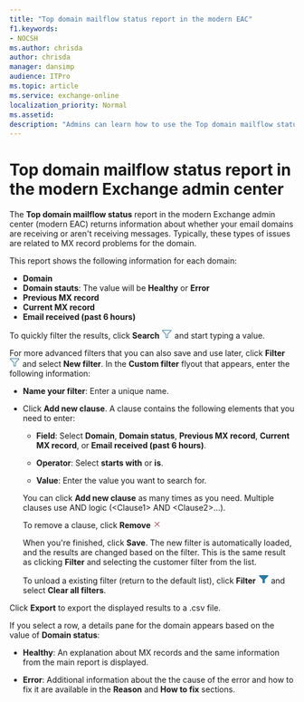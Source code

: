 ```yaml
---
title: "Top domain mailflow status report in the modern EAC"
f1.keywords:
- NOCSH
ms.author: chrisda
author: chrisda
manager: dansimp
audience: ITPro
ms.topic: article
ms.service: exchange-online
localization_priority: Normal
ms.assetid:
description: "Admins can learn how to use the Top domain mailflow status report in the modern Exchange admin center to identify and troubleshoot mail flow in your email domains."
---
```


# Top domain mailflow status report in the modern Exchange admin center

The **Top domain mailflow status** report in the modern Exchange admin center (modern EAC) returns information about whether your email domains are receiving or aren't receiving messages. Typically, these types of issues are related to MX record problems for the domain.

This report shows the following information for each domain:

- **Domain**
- **Domain stauts**: The value will be **Healthy** or **Error**
- **Previous MX record**
- **Current MX record**
- **Email received (past 6 hours)**

To quickly filter the results, click **Search** ![Search icon](../../media/modern-eac-filter-icon.png) and start typing a value.

For more advanced filters that you can also save and use later, click **Filter** ![Filter icon](../../media/modern-eac-filter-icon.png) and select **New filter**. In the **Custom filter** flyout that appears, enter the following information:

- **Name your filter**: Enter a unique name.

- Click **Add new clause**. A clause contains the following elements that you need to enter:

  - **Field**: Select **Domain**, **Domain status**, **Previous MX record**, **Current MX record**, or **Email received (past 6 hours)**.

  - **Operator**: Select **starts with** or **is**.

  - **Value**: Enter the value you want to search for.

  You can click **Add new clause** as many times as you need. Multiple clauses use AND logic (\<Clause1\> AND \<Clause2\>...).

  To remove a clause, click **Remove** ![Remove icon](../../media/modern-eac-remove-icon.png)

  When you're finished, click **Save**. The new filter is automatically loaded, and the results are changed based on the filter. This is the same result as clicking **Filter** and selecting the customer filter from the list.

  To unload a existing filter (return to the default list), click **Filter** ![Active filter icon](../../media/modern-eac-filter-active-icon.png) and select **Clear all filters**.

Click **Export** to export the displayed results to a .csv file.

If you select a row, a details pane for the domain appears based on the value of **Domain status**:

- **Healthy**: An explanation about MX records and the same information from the main report is displayed.

- **Error**: Additional information about the the cause of the error and how to fix it are available in the **Reason** and **How to fix** sections.
